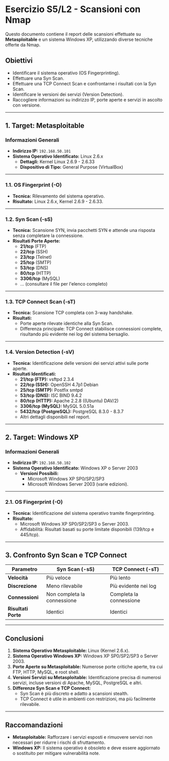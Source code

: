 # Esercizio S5/L2 - Scansioni con Nmap

Questo documento contiene il report delle scansioni effettuate su **Metasploitable** e un sistema Windows XP, utilizzando diverse tecniche offerte da Nmap.

## Obiettivi
- Identificare il sistema operativo (OS Fingerprinting).
- Effettuare una Syn Scan.
- Effettuare una TCP Connect Scan e confrontarne i risultati con la Syn Scan.
- Identificare le versioni dei servizi (Version Detection).
- Raccogliere informazioni su indirizzo IP, porte aperte e servizi in ascolto con versione.

---

## 1. Target: Metasploitable
### **Informazioni Generali**
- **Indirizzo IP:** `192.168.50.101`
- **Sistema Operativo Identificato:** Linux 2.6.x  
  - **Dettagli:** Kernel Linux 2.6.9 - 2.6.33  
  - **Dispositivo di Tipo:** General Purpose (VirtualBox)

---

### **1.1. OS Fingerprint (-O)**
- **Tecnica:** Rilevamento del sistema operativo.
- **Risultato:** Linux 2.6.x, Kernel 2.6.9 - 2.6.33.

---

### **1.2. Syn Scan (-sS)**
- **Tecnica:** Scansione SYN, invia pacchetti SYN e attende una risposta senza completare la connessione.
- **Risultati Porte Aperte:**
  - **21/tcp** (FTP)
  - **22/tcp** (SSH)
  - **23/tcp** (Telnet)
  - **25/tcp** (SMTP)
  - **53/tcp** (DNS)
  - **80/tcp** (HTTP)
  - **3306/tcp** (MySQL)
  - ... (consultare il file per l'elenco completo)

---

### **1.3. TCP Connect Scan (-sT)**
- **Tecnica:** Scansione TCP completa con 3-way handshake.
- **Risultati:**  
  - Porte aperte rilevate identiche alla Syn Scan.  
  - Differenza principale: TCP Connect stabilisce connessioni complete, risultando più evidente nei log del sistema bersaglio.

---

### **1.4. Version Detection (-sV)**
- **Tecnica:** Identificazione delle versioni dei servizi attivi sulle porte aperte.
- **Risultati Identificati:**
  - **21/tcp (FTP):** vsftpd 2.3.4
  - **22/tcp (SSH):** OpenSSH 4.7p1 Debian
  - **25/tcp (SMTP):** Postfix smtpd
  - **53/tcp (DNS):** ISC BIND 9.4.2
  - **80/tcp (HTTP):** Apache 2.2.8 ((Ubuntu) DAV/2)
  - **3306/tcp (MySQL):** MySQL 5.0.51a
  - **5432/tcp (PostgreSQL):** PostgreSQL 8.3.0 - 8.3.7
  - Altri dettagli disponibili nel report.

---

## 2. Target: Windows XP
### **Informazioni Generali**
- **Indirizzo IP:** `192.168.50.102`
- **Sistema Operativo Identificato:** Windows XP o Server 2003
  - **Versioni Possibili:**
    - Microsoft Windows XP SP0/SP2/SP3
    - Microsoft Windows Server 2003 (varie edizioni).

---

### **2.1. OS Fingerprint (-O)**
- **Tecnica:** Identificazione del sistema operativo tramite fingerprinting.
- **Risultato:**  
  - Microsoft Windows XP SP0/SP2/SP3 o Server 2003.  
  - Affidabilità: Risultati basati su porte limitate disponibili (139/tcp e 445/tcp).

---

## 3. Confronto Syn Scan e TCP Connect
| **Parametro**         | **Syn Scan (-sS)**          | **TCP Connect (-sT)**       |
|-----------------------|-----------------------------|-----------------------------|
| **Velocità**          | Più veloce                 | Più lento                  |
| **Discrezione**       | Meno rilevabile            | Più evidente nei log       |
| **Connessioni**       | Non completa la connessione | Completa la connessione    |
| **Risultati Porte**   | Identici                   | Identici                   |

---

## Conclusioni
1. **Sistema Operativo Metasploitable:** Linux (Kernel 2.6.x).
2. **Sistema Operativo Windows XP:** Windows XP SP0/SP2/SP3 o Server 2003.
3. **Porte Aperte su Metasploitable:** Numerose porte critiche aperte, tra cui FTP, HTTP, MySQL, e root shell.
4. **Versioni Servizi su Metasploitable:** Identificazione precisa di numerosi servizi, incluse versioni di Apache, MySQL, PostgreSQL e altri.
5. **Differenze Syn Scan e TCP Connect:**  
   - Syn Scan è più discreto e adatto a scansioni stealth.
   - TCP Connect è utile in ambienti con restrizioni, ma più facilmente rilevabile.

---

## Raccomandazioni
- **Metasploitable:** Rafforzare i servizi esposti e rimuovere servizi non necessari per ridurre i rischi di sfruttamento.
- **Windows XP:** Il sistema operativo è obsoleto e deve essere aggiornato o sostituito per mitigare vulnerabilità note.
